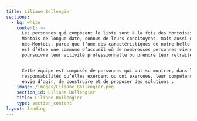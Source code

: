 ```yaml
---
title: Liliane Bollengier
sections:
  - bg: white
    content: >-
      Les personnes qui composent la liste sont à la fois des Montoises et
      Montois de longue date, connus de leurs concitoyens, mais aussi des
      néo-Montois, parce que l’une des caractéristiques de notre belle commune
      est d’être une commune d’accueil où de nombreuses personnes viennent
      poursuivre leur activité professionnelle ou prendre leur retraite.


      Cette équipe est composée de personnes qui ont su montrer, dans les
      responsabilités qu’elles exercent ou ont exercées, leur compétence, leur
      envie d’agir, de construire et de proposer des solutions .
    image: /images/Liliane Bollengier.png
    section_id: Liliane Bollengier
    title: Liliane Bollengier
    type: section_content
layout: landing
---
```


